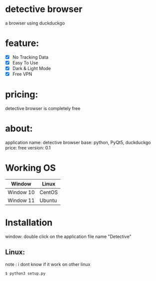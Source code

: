# detective browser
a browser using duckduckgo
# feature:
- [x] No Tracking Data
- [x] Easy To Use
- [x] Dark & Light Mode
- [x] Free VPN
# pricing:
detective browser is completely free
# about:
application name: detective browser
base: python, PyQt5, duckduckgo
price: free
version: 0.1
# Working OS
Window        | Linux
------------- | -------------
Window 10     | CentOS
Window 11     | Ubuntu

# Installation
window: double click on the application file name "Detective"
## Linux:
note : i dont know if it work on other linux
```terminal
$ python3 setup.py
```
